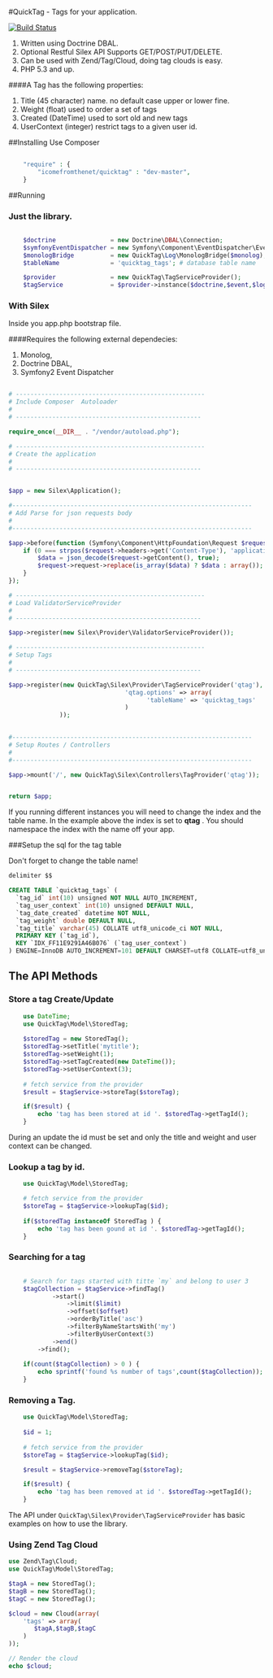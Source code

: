 #QuickTag - Tags for your application.

[![Build Status](https://travis-ci.org/icomefromthenet/QuickTag.png?branch=master)](https://travis-ci.org/icomefromthenet/QuickTag)

1. Written using Doctrine DBAL.
2. Optional Restful Silex API Supports GET/POST/PUT/DELETE.
3. Can be used with Zend/Tag/Cloud, doing tag clouds is easy.
4. PHP 5.3 and up. 

####A Tag has the following properties:
1. Title (45 character) name. no default case upper or lower fine.
2. Weight (float) used to order a set of tags
3. Created (DateTime) used to sort old and new tags
4. UserContext (integer) restrict tags to a given user id.

##Installing Use Composer

```php

    "require" : {
        "icomefromthenet/quicktag" : "dev-master",
    }
```

##Running

### Just the library.

```php

    $doctrine               = new Doctrine\DBAL\Connection;
    $symfonyEventDispatcher = new Symfony\Component\EventDispatcher\EventDispatcher();
    $monologBridge          = new QuickTag\Log\MonologBridge($monolog);  # bridget implements QuickTag\Log\LogInterface, write own bridge to change logger platform.
    $tableName              = 'quicktag_tags'; # database table name

    $provider               = new QuickTag\TagServiceProvider();
    $tagService             = $provider->instance($doctrine,$event,$logBridge,$tablename);

```


### With Silex

Inside you app.php bootstrap file.

####Requires the following external dependecies:
1. Monolog,
2. Doctrine DBAL,
3. Symfony2 Event Dispatcher


```php

# ----------------------------------------------------
# Include Composer  Autoloader
# 
# ---------------------------------------------------

require_once(__DIR__ . "/vendor/autoload.php");

# ----------------------------------------------------
# Create the application
# 
# ---------------------------------------------------


$app = new Silex\Application();

#------------------------------------------------------------------
# Add Parse for json requests body
#
#------------------------------------------------------------------

$app->before(function (Symfony\Component\HttpFoundation\Request $request) {
    if (0 === strpos($request->headers->get('Content-Type'), 'application/json')) {
        $data = json_decode($request->getContent(), true);
        $request->request->replace(is_array($data) ? $data : array());
    }
});

# ----------------------------------------------------
# Load ValidatorServiceProvider
# 
# ---------------------------------------------------

$app->register(new Silex\Provider\ValidatorServiceProvider());

# ----------------------------------------------------
# Setup Tags
# 
# ---------------------------------------------------

$app->register(new QuickTag\Silex\Provider\TagServiceProvider('qtag'), array(
                                'qtag.options' => array(
                                      'tableName' => 'quicktag_tags'  
                                )
              ));

              
#------------------------------------------------------------------
# Setup Routes / Controllers
#
#------------------------------------------------------------------

$app->mount('/', new QuickTag\Silex\Controllers\TagProvider('qtag'));


return $app;


```

If you running different instances you will need to change the index and the table name. In the example above the index is set to **qtag** . You should namespace the index with the name off your app. 

###Setup the sql for the tag table

Don't forget to change the table name!

```sql
delimiter $$

CREATE TABLE `quicktag_tags` (
  `tag_id` int(10) unsigned NOT NULL AUTO_INCREMENT,
  `tag_user_context` int(10) unsigned DEFAULT NULL,
  `tag_date_created` datetime NOT NULL,
  `tag_weight` double DEFAULT NULL,
  `tag_title` varchar(45) COLLATE utf8_unicode_ci NOT NULL,
  PRIMARY KEY (`tag_id`),
  KEY `IDX_FF11E9291A46B076` (`tag_user_context`)
) ENGINE=InnoDB AUTO_INCREMENT=101 DEFAULT CHARSET=utf8 COLLATE=utf8_unicode_ci$$

```


## The API Methods

### Store a tag Create/Update

```php
    use DateTime;
    use QuickTag\Model\StoredTag;
    
    $storedTag = new StoredTag();
    $storedTag->setTitle('mytitle');
    $storedTag->setWeight(1);
    $storedTag->setTagCreated(new DateTime());
    $storedTag->setUserContext(3);
    
    # fetch service from the provider
    $result = $tagService->storeTag($storeTag);

    if($result) {
        echo 'tag has been stored at id '. $storedTag->getTagId();
    }

```
During an update the id must be set and only the title and weight and user context can be changed.

### Lookup a tag by id.

```php
    use QuickTag\Model\StoredTag;

    # fetch service from the provider
    $storeTag = $tagService->lookupTag($id);
 
    if($storedTag instanceOf StoredTag ) {
        echo 'tag has been gound at id '. $storedTag->getTagId();
    }

```

### Searching for a tag


```php

    # Search for tags started with titte `my` and belong to user 3
    $tagCollection = $tagService->findTag()
            ->start()
                ->limit($limit)
                ->offset($offset)
                ->orderByTitle('asc')
                ->filterByNameStartsWith('my')
                ->filterByUserContext(3)
            ->end()
        ->find();
        
    if(count($tagCollection) > 0 ) {
        echo sprintf('found %s number of tags',count($tagCollection));
    }

```

### Removing a Tag.


```php
    use QuickTag\Model\StoredTag;
    
    $id = 1;
    
    # fetch service from the provider
    $storeTag = $tagService->lookupTag($id);

    $result = $tagService->removeTag($storeTag);

    if($result) {
        echo 'tag has been removed at id '. $storedTag->getTagId();
    }

```

The API under ```QuickTag\Silex\Provider\TagServiceProvider``` has basic examples on how to use the library.


### Using Zend Tag Cloud

```php
use Zend\Tag\Cloud;
use QuickTag\Model\StoredTag;

$tagA = new StoredTag();
$tagB = new StoredTag();
$tagC = new StoredTag();

$cloud = new Cloud(array(
    'tags' => array(
       $tagA,$tagB,$tagC
    )
));

// Render the cloud
echo $cloud;

```
